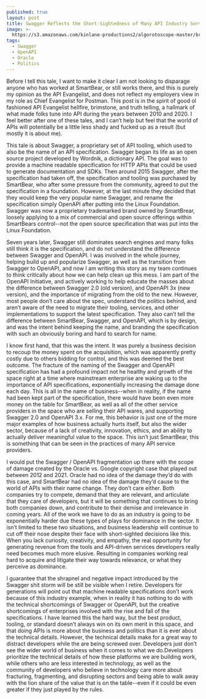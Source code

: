 ```yaml
---
published: true
layout: post
title: Swagger Reflects the Short-Sightedness of Many API Industry Service Providers
image: >-
  https://s3.amazonaws.com/kinlane-productions2/algorotoscope-master/braceros-domingo-ulloa-dinosaur-stepping-on-lego.jpg
tags:
  - Swagger
  - OpenAPI
  - Oracle
  - Politics
---
```

Before I tell this tale, I want to make it clear I am not looking to disparage anyone who has worked at SmartBear, or still works there, and this is purely my opinion as the API Evangelist, and does not reflect my employers view in my role as Chief Evangelist for Postman. This post is in the spirit of good ol fashioned API Evangelist hellfire, brimstone, and truth telling, a hallmark of what made folks tune into API during the years between 2010 and 2020. I feel better after one of these tales, and I can’t help but feel that the world of APIs will potentially be a little less shady and fucked up as a result (but mostly it is about me).

This tale is about Swagger, a proprietary set of API tooling, which used to also be the name of an API specification. Swagger began its life as an open source project developed by Wordnik, a dictionary API. The goal was to provide a machine readable specification for HTTP APIs that could be used to generate documentation and SDKs. Then around 2015 Swagger, after the specification had taken off, the specification and tooling was purchased by SmartBear, who after some pressure from the community, agreed to put the specification in a foundation. However, at the last minute they decided that they would keep the very popular name Swagger, and rename the specification simply OpenAPI after putting into the Linux Foundation. Swagger was now a proprietary trademarked brand owned by SmartBrear, loosely applying to a mix of commercial and open source offerings within SmartBears control--not the open source specification that was put into the Linux Foundation.

Seven years later, Swagger still dominates search engines and many folks still think it is the specification, and do not understand the difference between Swagger and OpenAPI. I was involved in the whole journey, helping build up and popularize Swagger, as well as the transition from Swagger to OpenAPI, and now I am writing this story as my team continues to think critically about how we can help clean up this mess. I am part of the OpenAPI Initiative, and actively working to help educate the masses about the difference between Swagger 2.0 (old version), and OpenAPI 3x (new version), and the importance of migrating from the old to the new. However, most people don’t care about the spec, understand the politics behind, and aren’t aware of the need to migrate their tooling, services, and other implementations to support the latest specification. They also can’t tell the difference between SmartBear, Swagger, and OpenAPI, which is by design, and was the intent behind keeping the name, and branding the specification with such an obviously boring and hard to search for name.

I know first hand, that this was the intent. It was purely a business decision to recoup the money spent on the acquisition, which was apparently pretty costly due to others bidding for control, and this was deemed the best outcome. The fracture of the naming of the Swagger and OpenAPI specification has had a profound impact not he healthy and growth of the space right at a time where mainstream enterprise are waking up to the importance of API specifications, exponentially increasing the damage done each day. This is all in the name of business--when in reality, if the name had been kept part of the specification, there would have been even more money on the table for SmartBear, as well as all of the other service providers in the space who are selling their API wares, and supporting Swagger 2.0 and OpenAPI 3.x. For me, this behavior is just one of the more major examples of how business actually hurts itself, but also the wider sector, because of a lack of creativity, innovation, ethics, and an ability to actually deliver meaningful value to the space. This isn’t just SmartBear, this is something that can be seen in the practices of many API service providers.

I would put the Swagger / OpenAPI fragmentation up there with the scope of damage created by the Oracle vs. Google copyright case that played out between 2012 and 2021. Oracle had no idea of the damage they’d do with this case, and SmartBear had no idea of the damage they’d cause to the world of APIs with their name change. They don’t care either. Both companies try to compete, demand that they are relevant, and articulate that they care of developers, but it will be something that continues to bring both companies down, and contribute to their demise and irrelevance in coming years. All of the work we have to do as an industry is going to be exponentially harder due these types of plays for dominance in the sector. It isn’t limited to these two situations, and business leadership will continue to cut off their nose despite their face with short-sighted decisions like this. When you lack curiosity, creativity, and empathy, the real opportunity for generating revenue from the tools and API-driven services developers really need becomes much more elusive. Resulting in companies working real hard to acquire and litigate their way towards relevance, or what they perceive as dominance.

I guarantee that the shrapnel and negative impact introduced by the Swagger shit storm will be still be visible when I retire. Developers for generations will point out that machine readable specifications don’t work because of this industry example, when in reality it has nothing to do with the technical shortcomings of Swagger or OpenAPI, but the creative shortcomings of enterprises involved with the rise and fall of the specifications. I have learned this the hard way, but the best product, tooling, or standard doesn’t always win on its own merit in this space, and that doing APIs is more about the business and politics than it is ever about the technical details. However, the technical details make for a great way to distract developers while the are being screwed over. Developers just don’t see the wider world of business when it comes to what we do.Developers prioritize the technical details of how these platforms we are building work, while others who are less interested in technology, as well as the community of developers who believe in technology care more about fracturing, fragmenting, and disrupting sectors and being able to walk away with the lion share of the value that is on the table--even if it could be even greater if they just played by the rules.